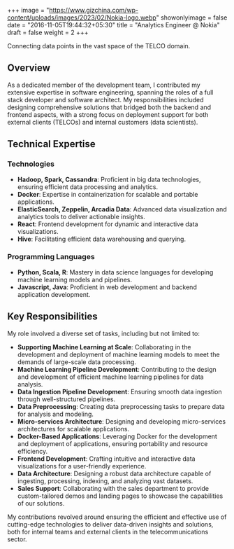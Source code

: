 +++
image = "https://www.gizchina.com/wp-content/uploads/images/2023/02/Nokia-logo.webp"
showonlyimage = false
date = "2016-11-05T19:44:32+05:30"
title = "Analytics Engineer @ Nokia"
draft = false
weight = 2
+++

Connecting data points in the vast space of the TELCO domain.

<!--more-->

## Overview

As a dedicated member of the development team, I contributed my extensive expertise in software engineering, spanning the roles of a full stack developer and software architect. My responsibilities included designing comprehensive solutions that bridged both the backend and frontend aspects, with a strong focus on deployment support for both external clients (TELCOs) and internal customers (data scientists).

## Technical Expertise

### Technologies

- **Hadoop, Spark, Cassandra**: Proficient in big data technologies, ensuring efficient data processing and analytics.
- **Docker**: Expertise in containerization for scalable and portable applications.
- **ElasticSearch, Zeppelin, Arcadia Data**: Advanced data visualization and analytics tools to deliver actionable insights.
- **React**: Frontend development for dynamic and interactive data visualizations.
- **Hive**: Facilitating efficient data warehousing and querying.

### Programming Languages

- **Python, Scala, R**: Mastery in data science languages for developing machine learning models and pipelines.
- **Javascript, Java**: Proficient in web development and backend application development.

## Key Responsibilities

My role involved a diverse set of tasks, including but not limited to:

- **Supporting Machine Learning at Scale**: Collaborating in the development and deployment of machine learning models to meet the demands of large-scale data processing.
- **Machine Learning Pipeline Development**: Contributing to the design and development of efficient machine learning pipelines for data analysis.
- **Data Ingestion Pipeline Development**: Ensuring smooth data ingestion through well-structured pipelines.
- **Data Preprocessing**: Creating data preprocessing tasks to prepare data for analysis and modeling.
- **Micro-services Architecture**: Designing and developing micro-services architectures for scalable applications.
- **Docker-Based Applications**: Leveraging Docker for the development and deployment of applications, ensuring portability and resource efficiency.
- **Frontend Development**: Crafting intuitive and interactive data visualizations for a user-friendly experience.
- **Data Architecture**: Designing a robust data architecture capable of ingesting, processing, indexing, and analyzing vast datasets.
- **Sales Support**: Collaborating with the sales department to provide custom-tailored demos and landing pages to showcase the capabilities of our solutions.

My contributions revolved around ensuring the efficient and effective use of cutting-edge technologies to deliver data-driven insights and solutions, both for internal teams and external clients in the telecommunications sector.
